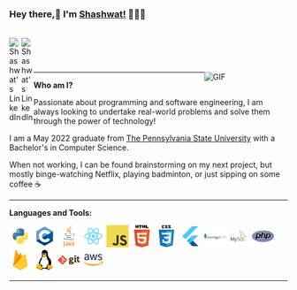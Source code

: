 ### Hey there,👋 I'm [Shashwat!](https://www.linkedin.com/in/shashwatshekhar169/) 🧑🏻‍💻

<br/>
<a href="https://www.linkedin.com/in/shashwatshekhar169/">
  <img align="left" alt="Shashwat's LinkedIn" width="22px" src="https://cdn.jsdelivr.net/npm/simple-icons@v3/icons/linkedin.svg" />
</a>

<a href="https://leetcode.com/ashshekhar/">
  <img align="left" alt="Shashwat's LinkedIn" width="22px" src="https://cdn.jsdelivr.net/npm/simple-icons@v3/icons/leetcode.svg" />
</a>

<br /><br />

<img align="right" alt="GIF" src="https://media.giphy.com/media/FPbnShq1h1IS5FQyPD/giphy.gif" width="30%"/>
  
----------------------------------------------------------------------------------------------------------------------------------------------------

**Who am I?**

Passionate about programming and software engineering, I am always looking to undertake real-world problems and solve them through the power of technology!

I am a May 2022 graduate from [The Pennsylvania State University](https://www.psu.edu/) with a Bachelor's in Computer Science.

When not working, I can be found brainstorming on my next project, but mostly binge-watching Netflix, playing badminton, or just sipping on some coffee ☕️

----------------------------------------------------------------------------------------------------------------------------------------------------

**Languages and Tools:**

<code><img height="40" src="https://raw.githubusercontent.com/github/explore/80688e429a7d4ef2fca1e82350fe8e3517d3494d/topics/python/python.png"></code>
<code><img height="40" src="https://raw.githubusercontent.com/github/explore/80688e429a7d4ef2fca1e82350fe8e3517d3494d/topics/c/c.png"></code>
<code><img height="40" src="https://raw.githubusercontent.com/github/explore/80688e429a7d4ef2fca1e82350fe8e3517d3494d/topics/java/java.png"></code>
<code><img height="40" src="https://raw.githubusercontent.com/github/explore/80688e429a7d4ef2fca1e82350fe8e3517d3494d/topics/react/react.png"></code>
<code><img height="40" src="https://raw.githubusercontent.com/github/explore/80688e429a7d4ef2fca1e82350fe8e3517d3494d/topics/javascript/javascript.png"></code>
<code><img height="40" src="https://raw.githubusercontent.com/github/explore/80688e429a7d4ef2fca1e82350fe8e3517d3494d/topics/html/html.png"></code>
<code><img height="40" src="https://raw.githubusercontent.com/github/explore/80688e429a7d4ef2fca1e82350fe8e3517d3494d/topics/css/css.png"></code>
<code><img height="40" src="https://raw.githubusercontent.com/github/explore/80688e429a7d4ef2fca1e82350fe8e3517d3494d/topics/flutter/flutter.png"></code>
<code><img height="40" src="https://raw.githubusercontent.com/github/explore/80688e429a7d4ef2fca1e82350fe8e3517d3494d/topics/mongodb/mongodb.png"></code>
<code><img height="40" src="https://raw.githubusercontent.com/github/explore/80688e429a7d4ef2fca1e82350fe8e3517d3494d/topics/mysql/mysql.png"></code>
<code><img height="40" src="https://raw.githubusercontent.com/github/explore/80688e429a7d4ef2fca1e82350fe8e3517d3494d/topics/php/php.png"></code>
<code><img height="40" src="https://raw.githubusercontent.com/github/explore/80688e429a7d4ef2fca1e82350fe8e3517d3494d/topics/firebase/firebase.png"></code>
<code><img height="40" src="https://raw.githubusercontent.com/github/explore/80688e429a7d4ef2fca1e82350fe8e3517d3494d/topics/linux/linux.png"></code>
<code><img height="40" src="https://raw.githubusercontent.com/github/explore/80688e429a7d4ef2fca1e82350fe8e3517d3494d/topics/git/git.png"></code>
<code><img height="40" src="https://raw.githubusercontent.com/github/explore/80688e429a7d4ef2fca1e82350fe8e3517d3494d/topics/aws/aws.png"></code>

----------------------------------------------------------------------------------------------------------------------------------------------------

